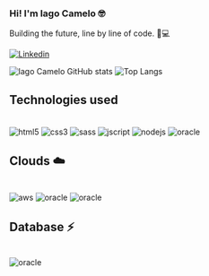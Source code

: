 
### Hi! I'm Iago Camelo 🤓
Building the future, line by line of code. 🚀💻

[![Linkedin](    https://img.shields.io/badge/LinkedIn-0077B5?style=for-the-badge&logo=linkedin&logoColor=white)](https://www.linkedin.com/in/iagocamelo/)

![Iago Camelo GitHub stats](https://github-readme-stats.vercel.app/api?username=iagocamelo&show_icons=true&theme=dracula)
![Top Langs](https://github-readme-stats.vercel.app/api/top-langs/?username=iagocamelo&layout=compact)

## Technologies used

<div style ="display: inline_block"></br>
    <img align="center"alt="html5"src ="https://img.shields.io/badge/HTML5-E34F26?style=for-the-badge&logo=html5&logoColor=white">
    <img align="center"alt="css3"src = "https://img.shields.io/badge/CSS3-1572B6?style=for-the-badge&logo=css3&logoColor=white">
    <img align="center"alt="sass"src = "https://img.shields.io/badge/Sass-CC6699?style=for-the-badge&logo=sass&logoColor=white">
    <img align="center"alt="jscript"src = "https://img.shields.io/badge/JavaScript-F7DF1E?style=for-the-badge&logo=javascript&logoColor=black">
    <img align="center"alt="nodejs"src = "https://img.shields.io/badge/Node.js-43853D?style=for-the-badge&logo=node.js&logoColor=white">
    <img align="center"alt="oracle"src = "https://img.shields.io/badge/Oracle-F80000?style=for-the-badge&logo=oracle&logoColor=black">  
</div>

## Clouds ☁️
<div style ="display: inline_block"></br>
    <img align="center"alt="aws"src = "https://img.shields.io/badge/Amazon_AWS-FF9900?style=for-the-badge&logo=amazonaws&logoColor=white">  
    <img align="center"alt="oracle"src = "https://img.shields.io/badge/Oracle-F80000?style=for-the-badge&logo=oracle&logoColor=black">  
    <img align="center"alt="oracle"src ="https://img.shields.io/badge/microsoft%20azure-0089D6?style=for-the-badge&logo=microsoft-azure&logoColor=white">
</div>

## Database ⚡
<div style ="display: inline_block"></br>
    <img align="center"alt="oracle"src = "https://img.shields.io/badge/Oracle-F80000?style=for-the-badge&logo=oracle&logoColor=black">  
</div></br>







 

